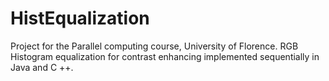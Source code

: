 # HistEqualization

Project for the Parallel computing course, University of Florence.
RGB Histogram equalization for contrast enhancing 
implemented sequentially in Java and C ++.
